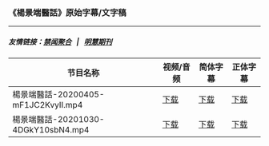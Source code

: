 ### 《楊景端醫話》原始字幕/文字稿
---
##### 友情链接：[禁闻聚合](https://github.com/gfw-breaker/banned-news) &nbsp;&nbsp;|&nbsp;&nbsp; [明慧期刊](https://github.com/gfw-breaker/mh-qikan) 
| 节目名称 | 视频/音频 | 简体字幕 | 正体字幕 |
|---|---|---|---|
| 楊景端醫話-20200405-mF1JC2KvyII.mp4 | [下载](https://y2mate.com/zh-cn/search/mF1JC2KvyII) | [下载](../channels/yang/_mF1JC2KvyII.srt?raw=true) | [下载](../channels/yang/_mF1JC2KvyII.tw.srt?raw=true) | 
| 楊景端醫話-20201030-4DGkY10sbN4.mp4 | [下载](https://y2mate.com/zh-cn/search/4DGkY10sbN4) | [下载](../channels/yang/_4DGkY10sbN4.srt?raw=true) | [下载](../channels/yang/_4DGkY10sbN4.tw.srt?raw=true) | 

